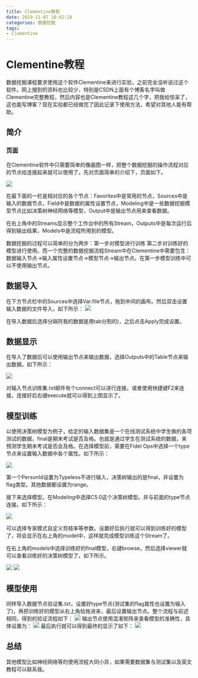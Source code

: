 ```yaml
---
title: Clementine教程
date: 2019-11-07 10:42:24
categories: 数据挖掘
tags:
- Clementine
---
```


# Clementine教程

数据挖掘课程要求使用这个软件Clementine来进行实验，之前完全没听说过这个软件。网上搜到的资料也比较少，特别是CSDN上面有个博客名字叫做Clementine完整教程，然后内容也是Clementine教程这几个字，把我给惊呆了，这也能写博客？现在实验都已经做完了因此记录下使用方法，希望对其他人能有帮助。

<!--more-->

## 简介

### 页面

在Clementine软件中只需要简单的像画图一样，把整个数据挖掘的操作流程对应的节点给连接起来就可以使用了。先对页面简单的介绍下，页面如下。

![](https://res.cloudinary.com/bravey/image/upload/v1573095648/blog/clementine.jpg)

在最下面的一栏是相对应的各个节点：Favorites中是常用的节点，Sources中是输入的数据节点，Field中是数据的属性设置节点，Modeling中是一些数据挖掘模型节点比如决策树神经网络等模型，Output中是输出节点用来查看数据。

在右上角中的Streams显示整个工作台中的所有Stream，Outputs中是每次运行后得到输出结果，Models中是流程所用到的模型。

数据挖掘的过程可以简单的分为两步：第一步对模型进行训练 第二步对训练好的模型进行使用。而一个完整的数据挖掘流程Stream中在Clementine中需要包含：数据输入节点->输入属性设置节点->模型节点->输出节点。在第一步模型训练中可以不使用输出节点。

## 数据导入

在下方节点栏中的Sources中选择Var.file节点，拖到中间的画布。然后双击设置输入数据的文件导入，如下所示：
![](https://res.cloudinary.com/bravey/image/upload/v1573097265/blog/varfile1.jpg )

在导入数据后选择分隔符我的数据是用tab分割的)，之后点击Apply完成设置。

## 数据显示

在导入了数据后可以使用输出节点来输出数据，选择Outputs中的Table节点来输出数据。如下所示：

![](C:\Users\BraveY\AppData\Local\Temp\1573097747688.png)

对输入节点训练集.txt邮件有个connect可以进行连接。或者使用快捷键F2来连接。连接好后右键execute就可以得到上图显示了。

## 模型训练

以使用决策树模型为例子，给定的输入数据集是一个在线测试系统中学生做的各项测试的数据，final是期末考试是否及格。也就是通过学生在测试系统的数据，来预测学生期末考试是否会及格。在选择模型前，需要在Fidel Ops中选择一个type节点来设置输入数据中各个属性。如下所示：

![](https://res.cloudinary.com/bravey/image/upload/v1573098328/blog/type.jpg )

第一个PersonId设置为Typeless不进行输入，决策树输出的是final，并设置为flag类型。其他数据都设置为range。

接下来选择模型，在Modeling中选择C5.0这个决策树模型。并与前面的type节点连接。如下所示：

![](https://res.cloudinary.com/bravey/image/upload/v1573098962/blog/train_tree.jpg)

可以选择专家模式自定义剪枝率等参数。设置好后执行就可以得到训练好的模型了，将会显示在右上角的model中，这样就完成模型训练这个Stream了。

在右上角的models中选择训练好的final模型，右键browse，然后选择viewer就可以查看训练好的决策树模型了。如下所示。

![](https://res.cloudinary.com/bravey/image/upload/v1573099406/blog/model.jpg)
![](https://res.cloudinary.com/bravey/image/upload/v1573099392/blog/viewer.jpg)

## 模型使用

同样导入数据节点验证集.txt，设置好type节点(测试集的flag属性也设置为输入了)，再把训练好的模型从右上角给拖进来，最后设置输出节点。整个流程与前述相同，得到的验证流程如下：
![](https://res.cloudinary.com/bravey/image/upload/v1573099826/blog/test_stream.jpg)
输出节点使用混淆矩阵来查看模型的准确性，具体设置为：
![](https://res.cloudinary.com/bravey/image/upload/v1573099827/blog/confuse_matrix.jpg)
最后执行就可以得到最终的显示了如下：
![](https://res.cloudinary.com/bravey/image/upload/v1573099826/blog/matrix_out.jpg)

## 总结

其他模型比如神经网络等的使用流程大同小异，如果需要数据集与测试集以及英文教程可以联系我。